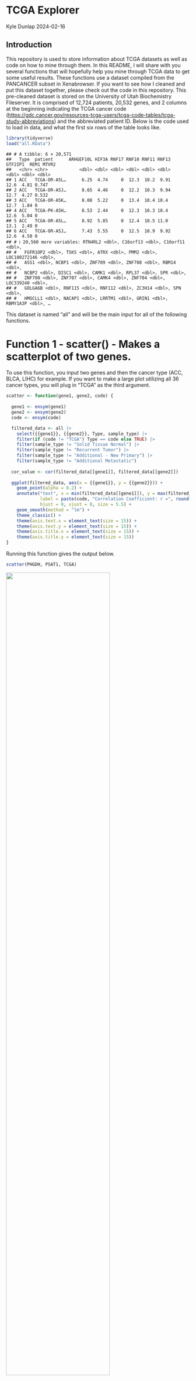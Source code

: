 TCGA Explorer
================
Kyle Dunlap
2024-02-16

## Introduction

This repository is used to store information about TCGA datasets as well
as code on how to mine through them. In this README, I will share with
you several functions that will hopefully help you mine through TCGA
data to get some useful results. These functions use a dataset compiled
from the PANCANCER subset in Xenabrowser. If you want to see how I
cleaned and put this dataset together, please check out the code in this
repository. This pre-cleaned dataset is stored on the University of Utah
Biochemistry Fileserver. It is comprised of 12,724 patients, 20,532
genes, and 2 columns at the beginning indicating the TCGA cancer code
(<https://gdc.cancer.gov/resources-tcga-users/tcga-code-tables/tcga-study-abbreviations>)
and the abbreviated patient ID. Below is the code used to load in data,
and what the first six rows of the table looks like.

``` r
library(tidyverse)
load("all.RData")
```

    ## # A tibble: 6 × 20,571
    ##   Type  patient      ARHGEF10L HIF3A RNF17 RNF10 RNF11 RNF13 GTF2IP1  REM1 MTVR2
    ##   <chr> <chr>            <dbl> <dbl> <dbl> <dbl> <dbl> <dbl>   <dbl> <dbl> <dbl>
    ## 1 ACC   TCGA-OR-A5L…      6.25  4.74     0  12.3  10.2  9.91    12.6  4.81 0.747
    ## 2 ACC   TCGA-OR-A5J…      8.65  4.46     0  12.2  10.3  9.94    12.7  4.27 0.532
    ## 3 ACC   TCGA-OR-A5K…      8.08  5.22     0  13.4  10.4 10.4     12.7  1.84 0    
    ## 4 ACC   TCGA-PK-A5H…      8.53  2.44     0  12.3  10.3 10.4     12.6  5.04 0    
    ## 5 ACC   TCGA-OR-A5L…      8.92  5.85     0  12.4  10.5 11.0     13.1  2.49 0    
    ## 6 ACC   TCGA-OR-A5J…      7.43  5.55     0  12.5  10.9  9.92    12.6  4.50 0    
    ## # ℹ 20,560 more variables: RTN4RL2 <dbl>, C16orf13 <dbl>, C16orf11 <dbl>,
    ## #   FGFR1OP2 <dbl>, TSKS <dbl>, ATRX <dbl>, PMM2 <dbl>, LOC100272146 <dbl>,
    ## #   ASS1 <dbl>, NCBP1 <dbl>, ZNF709 <dbl>, ZNF708 <dbl>, RBM14 <dbl>,
    ## #   NCBP2 <dbl>, DISC1 <dbl>, CAMK1 <dbl>, RPL37 <dbl>, SPR <dbl>,
    ## #   ZNF700 <dbl>, ZNF707 <dbl>, CAMK4 <dbl>, ZNF704 <dbl>, LOC339240 <dbl>,
    ## #   GOLGA6B <dbl>, RNF115 <dbl>, RNF112 <dbl>, ZC3H14 <dbl>, SPN <dbl>,
    ## #   HMGCLL1 <dbl>, NACAP1 <dbl>, LRRTM1 <dbl>, GRIN1 <dbl>, RBMY1A3P <dbl>, …

This dataset is named “all” and will be the main input for all of the
following functions.

# Function 1 - scatter() - Makes a scatterplot of two genes.

To use this function, you input two genes and then the cancer type (ACC,
BLCA, LIHC) for example. If you want to make a large plot utilizing all
36 cancer types, you will plug in “TCGA” as the third argument.

``` r
scatter <- function(gene1, gene2, code) {
  
  gene1 <- ensym(gene1)
  gene2 <- ensym(gene2)
  code <- ensym(code)

  filtered_data <- all |>
    select({{gene1}}, {{gene2}}, Type, sample_type) |>
    filter(if (code != "TCGA") Type == code else TRUE) |>
    filter(sample_type != "Solid Tissue Normal") |>
    filter(sample_type != "Recurrent Tumor") |>
    filter(sample_type != "Additional - New Primary") |>
    filter(sample_type != "Additional Metastatic")
  
  cor_value <- cor(filtered_data[[gene1]], filtered_data[[gene2]])
  
  ggplot(filtered_data, aes(x = {{gene1}}, y = {{gene2}})) + 
    geom_point(alpha = 0.2) +
    annotate("text", x = min(filtered_data[[gene1]]), y = max(filtered_data[[gene2]]),
             label = paste(code, "Correlation Coefficient: r =", round(cor_value, 3)),
             hjust = 0, vjust = 0, size = 5.5) +
    geom_smooth(method = "lm") +
    theme_classic() +
    theme(axis.text.x = element_text(size = 15)) +
    theme(axis.text.y = element_text(size = 15)) +
    theme(axis.title.x = element_text(size = 15)) +
    theme(axis.title.y = element_text(size = 15)) 
}
```

Running this function gives the output below.

``` r
scatter(PHGDH, PSAT1, TCGA)
```

<img src="README_files/figure-gfm/function 1 result-1.png" width="75%" height="75%" />

# Function 2 - scatter_facet() - Makes scatter plots of 2 genes for all 36 cancer types.

This function takes advantage of the facet_wrap() function in ggplot2.
You will input two genes, and get 36 “mini-scatter plots”, one for each
cancer type. It will return both a table and a plot. To save space, I
only show a tiny snippet of the plot, but you can see the whole thing by
changing print(n = 3) to print(n = Inf).

``` r
scatter_facet <- function(gene1, gene2) {
  gene1 <- ensym(gene1)
  gene2 <- ensym(gene2)
  
  
  library(ggpubr)
  filtered_data <- all |>
    select({{gene1}}, {{gene2}}, Type, sample_type) |>
    filter(sample_type != "Solid Tissue Normal") |>
    filter(sample_type != "Recurrent Tumor") |>
    filter(sample_type != "Additional - New Primary") |>
    filter(sample_type != "Additional Metastatic")
  
  cor_value <- filtered_data |>
    group_by(Type) |>
    summarize(
      cor = cor({{gene1}}, {{gene2}})
    )
  
  plot <- ggplot(filtered_data, aes(x = {{gene1}}, y = {{gene2}})) + 
    geom_point(alpha = 0.3) +
    facet_wrap(~Type) +
    stat_cor(label.x.npc = .06,
             label.y.npc = 1.0,
             vjust = 1,
             size = 3) +
    geom_smooth(method = "lm")
    
    cor_value |>
      arrange(desc(cor)) |>
      print(n = 3)
    
    print(plot)
}
```

Running this function gives the output below.

``` r
scatter_facet(PHGDH, PSAT1)
```

    ## # A tibble: 36 × 2
    ##   Type     cor
    ##   <chr>  <dbl>
    ## 1 KICH   0.779
    ## 2 GBMLGG 0.680
    ## 3 READ   0.663
    ## # ℹ 33 more rows

![](README_files/figure-gfm/function%202%20result-1.png)<!-- -->

# Function 3 - single_cor() Gives you the correlation value of two genes.

This function outputs a single number: The correlation value between two
genes within one cancer type or across all of them.

``` r
single_cor <- function(Gene1, Gene2, code) {
  code <- ensym(code)
  all1 <- all |>
    select({{Gene1}}, {{Gene2}}, Type, sample_type) |>
    filter(sample_type != "Solid Tissue Normal") |>
    filter(sample_type != "Recurrent Tumor") |>
    filter(sample_type != "Additional - New Primary") |>
    filter(sample_type != "Additional Metastatic") |>
    filter(if (code != "TCGA") Type == code else TRUE) |>
    summarize(
      corvalue = cor({{Gene1}}, {{Gene2}})
    )
  return(all1)
}
```

Running this code will give you your single value, in this case, the
correlation between PSAT1 and PHGDH over all cancer types is 0.476

``` r
single_cor(PSAT1, PHGDH, TCGA)
```

    ## # A tibble: 1 × 1
    ##   corvalue
    ##      <dbl>
    ## 1    0.476

# Function 4 - boxplot_many() - Give any number of genes and the TCGA type and get a single boxplot

This can be done pretty easily with XenaBrowser, but this method saves
clicking time and improves the graphics. You can input any number of
genes (greater than 1) and get a boxplot. As we’ve been doing, you can
input either one cancer type or all of them with “TCGA”.

``` r
boxplot_many <- function(code, ...) {
  genes <- ensyms(...)
  code <- ensym(code)
  genes <- as.character(genes)
  all |>
    select(genes, Type, sample_type) |>
    filter(sample_type != "Solid Tissue Normal") |>
    filter(sample_type != "Recurrent Tumor") |>
    filter(sample_type != "Additional - New Primary") |>
    filter(sample_type != "Additional Metastatic") |>
    filter(if (code != "TCGA") Type == code else TRUE) |>
    pivot_longer(
      cols = (genes),
      names_to = "Gene", 
      values_to = "log2exp"
    ) |>
    mutate(Gene = factor(Gene, levels = genes)) |>
    ggplot(aes(x = Gene, y = log2exp, fill = Gene)) + 
    geom_boxplot() +
    labs(title = code) +
    theme_minimal() +
    theme(axis.line = element_line(linewidth = .5)) +
    theme(axis.text = element_text(size = 12)) +
    theme(legend.position = "none")
}
```

Running this code with any number of genes will give you the boxplot
below. The cancer type (or TCGA) must be in the first argument.

``` r
boxplot_many(TCGA, OTC, ASS1, SLC7A5, ARG1, ARG2)
```

    ## Warning: Using an external vector in selections was deprecated in tidyselect 1.1.0.
    ## ℹ Please use `all_of()` or `any_of()` instead.
    ##   # Was:
    ##   data %>% select(genes)
    ## 
    ##   # Now:
    ##   data %>% select(all_of(genes))
    ## 
    ## See <https://tidyselect.r-lib.org/reference/faq-external-vector.html>.
    ## This warning is displayed once every 8 hours.
    ## Call `lifecycle::last_lifecycle_warnings()` to see where this warning was
    ## generated.

![](README_files/figure-gfm/function%204%20result-1.png)<!-- -->

# Function 5 - boxplot_onegene() - Give one gene and get a boxplot of all 36 cancer types.

This plot takes one gene as an input and gives you a boxplot of 36
boxes, each corresponding to a cancer type. This is a good way to see
what cancers your gene is highly or lowly expressed in.

``` r
boxplot_onegene <- function(Gene) {
  all |>
    select({{Gene}}, Type, sample_type) |>
    filter(sample_type != "Solid Tissue Normal") |>
    filter(sample_type != "Recurrent Tumor") |>
    filter(sample_type != "Additional - New Primary") |>
    filter(sample_type != "Additional Metastatic") |>
    ggplot(aes(x = reorder(Type, {{Gene}}, FUN=median), y = {{Gene}}, fill = Type)) +
    geom_boxplot() +
    labs(x = "TCGA Code") +
    theme_minimal() +
    theme(axis.line = element_line(linewidth = .5), 
          axis.text.x = element_text(size = 9, angle = 45, hjust = 1, face = "bold"),
          legend.position = "none")
}
```

Here, you input one gene to get the boxplot.

``` r
boxplot_onegene(PHGDH)
```

![](README_files/figure-gfm/function%205%20result-1.png)<!-- -->

# Function 6 - onegene_corloop() - Correlate over all genes after giving one gene.

This function takes one gene as an input and returns a table of the most
correlated gene to the input gene. Like previous functions, you can
choose what cancer type to look at. This is a good way to see what genes
may have some sort of co-regulation with the input gene.

``` r
onegene_corloop <- function(gene, code) {
  code <- ensym(code)
  alltest <- all |>
    filter(sample_type != "Solid Tissue Normal") |>
    filter(sample_type != "Recurrent Tumor") |>
    filter(sample_type != "Additional - New Primary") |>
    filter(sample_type != "Additional Metastatic") |>
    select(!20533:20571) |>
    select(!patient) |>
    filter(if (code != "TCGA") Type == code else TRUE) |>
    relocate({{gene}}, .after = Type)
  
  alllist <- lapply(c(2:ncol(alltest)), function(x) cor(alltest[,2], alltest[,x], method = "pearson", use = "complete.obs"))
  listframe <- data.frame(alllist)
  listframe |>
    pivot_longer(
      cols = 1:ncol(listframe),
      names_to = "gene",
      values_to = "cor"
    ) |>
    arrange(desc(cor)) |>
    print(n = 5)
  
}
```

Give the input gene and cancer code. You can print as many genes as you
want, but I will only show 5.

``` r
onegene_corloop(PHGDH, TCGA) 
```

    ## # A tibble: 20,530 × 2
    ##   gene     cor
    ##   <chr>  <dbl>
    ## 1 PHGDH  1    
    ## 2 CBS    0.485
    ## 3 PSAT1  0.476
    ## 4 ERI3   0.451
    ## 5 MAP6D1 0.441
    ## # ℹ 20,525 more rows

# 7. normal_cancer - Create a Boxplot of Solid Tissue vs. Cancer in Your Type

What’s cool about this dataset is that there is also tissue next to the
diseased area that we have access to. Here, you can plot the values of a
gene in a cancer tissue vs. the healthy tissue nearby.

``` r
normal_cancer <- function(Gene, code){
  code <- ensym(code)
  title1 <- paste0("Comparison of ", code, " to nearby Non-Cancerous Tissue")
  all |>
    filter(sample_type != "Additional - New Primary") |>
    filter(sample_type != "Additional Metastatic") |>
    filter(sample_type != "Recurrent Tumor") |>
    select({{Gene}}, Type, sample_type) |>
    filter(if (code != "TCGA") Type == code else TRUE) |>
    ggplot(aes(x = sample_type, y = {{Gene}}, fill = sample_type)) + 
    geom_boxplot() +
    labs(title = title1) +
    theme_minimal() +
    theme(axis.line = element_line(linewidth = .5)) +
    theme(axis.text = element_text(size = 12)) +
    theme(axis.text.x = element_text(size = 8.5)) +
    theme(legend.position = "none")
}
```

Give a gene and a cancer type to get a boxplot.

``` r
normal_cancer(PHGDH, BRCA)
```

![](README_files/figure-gfm/function%207%20result-1.png)<!-- -->

# 8. rank - Ranks cancer types by expression of given gene

This function will take one gene and rank its expression within the 36
available cancer types in TCGA.

``` r
rank <- function(gene) {
  gene <- ensym(gene)
  all |>
  select({{gene}}, Type) |>
  group_by(Type) |>
  summarize(
    mean = mean({{gene}}, na.rm = TRUE) 
  ) |>
  arrange(desc(mean)) |>
  print(n = 5)
}
```

Input one gene. You will only see the top 5 results.

``` r
rank(PHGDH)
```

    ## # A tibble: 36 × 2
    ##   Type    mean
    ##   <chr>  <dbl>
    ## 1 LGG     12.3
    ## 2 UCS     12.1
    ## 3 GBMLGG  12.1
    ## 4 MESO    11.7
    ## 5 PRAD    11.5
    ## # ℹ 31 more rows
